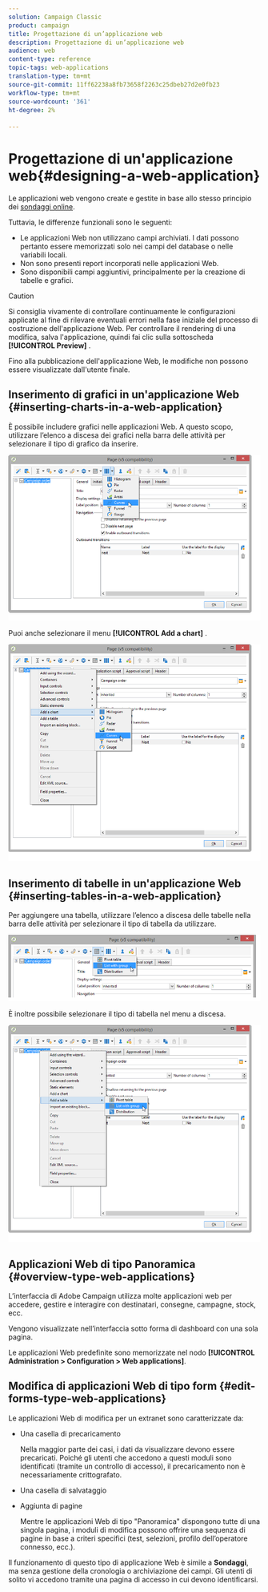 ```yaml
---
solution: Campaign Classic
product: campaign
title: Progettazione di un’applicazione web
description: Progettazione di un’applicazione web
audience: web
content-type: reference
topic-tags: web-applications
translation-type: tm+mt
source-git-commit: 11ff62238a8fb73658f2263c25dbeb27d2e0fb23
workflow-type: tm+mt
source-wordcount: '361'
ht-degree: 2%

---
```



# Progettazione di un&#39;applicazione web{#designing-a-web-application}

Le applicazioni web vengono create e gestite in base allo stesso principio dei [sondaggi online](../../web/using/about-surveys.md).

Tuttavia, le differenze funzionali sono le seguenti:

* Le applicazioni Web non utilizzano campi archiviati. I dati possono pertanto essere memorizzati solo nei campi del database o nelle variabili locali.
* Non sono presenti report incorporati nelle applicazioni Web.
* Sono disponibili campi aggiuntivi, principalmente per la creazione di tabelle e grafici.

>[!CAUTION]
>
>Si consiglia vivamente di controllare continuamente le configurazioni applicate al fine di rilevare eventuali errori nella fase iniziale del processo di costruzione dell&#39;applicazione Web. Per controllare il rendering di una modifica, salva l&#39;applicazione, quindi fai clic sulla sottoscheda **[!UICONTROL Preview]** .
>
>Fino alla pubblicazione dell&#39;applicazione Web, le modifiche non possono essere visualizzate dall&#39;utente finale.

## Inserimento di grafici in un&#39;applicazione Web {#inserting-charts-in-a-web-application}

È possibile includere grafici nelle applicazioni Web. A questo scopo, utilizzare l’elenco a discesa dei grafici nella barra delle attività per selezionare il tipo di grafico da inserire.

![](assets/s_ncs_admin_webapps_bar_graph.png)

Puoi anche selezionare il menu **[!UICONTROL Add a chart]** .

![](assets/s_ncs_admin_webapps_graph.png)

## Inserimento di tabelle in un&#39;applicazione Web {#inserting-tables-in-a-web-application}

Per aggiungere una tabella, utilizzare l’elenco a discesa delle tabelle nella barra delle attività per selezionare il tipo di tabella da utilizzare.

![](assets/s_ncs_admin_webapps_bar_table.png)

È inoltre possibile selezionare il tipo di tabella nel menu a discesa.

![](assets/s_ncs_admin_webapps_table.png)

## Applicazioni Web di tipo Panoramica {#overview-type-web-applications}

L’interfaccia di Adobe Campaign utilizza molte applicazioni web per accedere, gestire e interagire con destinatari, consegne, campagne, stock, ecc.

Vengono visualizzate nell’interfaccia sotto forma di dashboard con una sola pagina.

Le applicazioni Web predefinite sono memorizzate nel nodo **[!UICONTROL Administration > Configuration > Web applications]**.

## Modifica di applicazioni Web di tipo form {#edit-forms-type-web-applications}

Le applicazioni Web di modifica per un extranet sono caratterizzate da:

* Una casella di precaricamento

   Nella maggior parte dei casi, i dati da visualizzare devono essere precaricati. Poiché gli utenti che accedono a questi moduli sono identificati (tramite un controllo di accesso), il precaricamento non è necessariamente crittografato.

* Una casella di salvataggio
* Aggiunta di pagine

   Mentre le applicazioni Web di tipo &quot;Panoramica&quot; dispongono tutte di una singola pagina, i moduli di modifica possono offrire una sequenza di pagine in base a criteri specifici (test, selezioni, profilo dell’operatore connesso, ecc.).

Il funzionamento di questo tipo di applicazione Web è simile a **Sondaggi**, ma senza gestione della cronologia o archiviazione dei campi. Gli utenti di solito vi accedono tramite una pagina di accesso in cui devono identificarsi.
